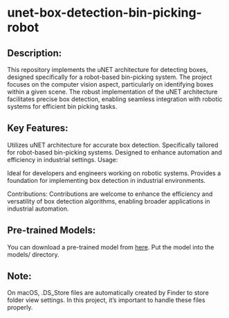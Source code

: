 # unet-box-detection-bin-picking-robot

## Description:

This repository implements the uNET architecture for detecting boxes, designed specifically for a robot-based bin-picking system. The project focuses on the computer vision aspect, particularly on identifying boxes within a given scene. The robust implementation of the uNET architecture facilitates precise box detection, enabling seamless integration with robotic systems for efficient bin picking tasks.

## Key Features:

Utilizes uNET architecture for accurate box detection. Specifically tailored for robot-based bin-picking systems. Designed to enhance automation and efficiency in industrial settings. Usage:

Ideal for developers and engineers working on robotic systems. Provides a foundation for implementing box detection in industrial environments.

Contributions: Contributions are welcome to enhance the efficiency and versatility of box detection algorithms, enabling broader applications in industrial automation.

## Pre-trained Models:

You can download a pre-trained model from [here](https://drive.google.com/file/d/1--JQXFLKpjepVSc5hTFvlfGhqozkduLl/view). Put the model into the models/ directory.

## Note: 

On macOS, .DS_Store files are automatically created by Finder to store folder view settings. In this project, it’s important to handle these files properly.
